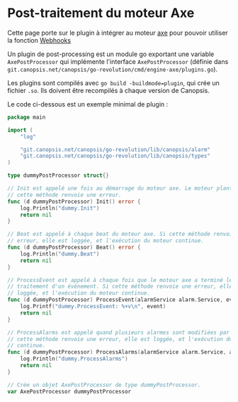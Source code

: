 # Post-traitement du moteur Axe

Cette page porte sur le plugin à intégrer au moteur [axe](../../guide-administration/moteurs/moteur-axe.md) pour pouvoir utiliser la fonction [Webhooks](../../guide-administration/moteurs/moteur-axe-webhooks.md)

Un plugin de post-processing est un module go exportant une variable
`AxePostProcessor` qui implémente l'interface `AxePostProcessor` (définie
dans
`git.canopsis.net/canopsis/go-revolution/cmd/engine-axe/plugins.go`).

Les plugins sont compilés avec `go build -buildmode=plugin`, qui crée un
fichier `.so`. Ils doivent être recompilés à chaque version de Canopsis.

Le code ci-dessous est un exemple minimal de plugin :

```go
package main

import (
    "log"

    "git.canopsis.net/canopsis/go-revolution/lib/canopsis/alarm"
    "git.canopsis.net/canopsis/go-revolution/lib/canopsis/types"
)

type dummyPostProcessor struct{}

// Init est appelé une fois au démarrage du moteur axe. Le moteur plante si
// cette méthode renvoie une erreur.
func (d dummyPostProcessor) Init() error {
    log.Println("dummy.Init")
    return nil
}

// Beat est appelé à chaque beat du moteur axe. Si cette méthode renvoie une
// erreur, elle est loggée, et l'exécution du moteur continue.
func (d dummyPostProcessor) Beat() error {
    log.Println("dummy.Beat")
    return nil
}

// ProcessEvent est appelé à chaque fois que le moteur axe a terminé le
// traitement d'un événement. Si cette méthode renvoie une erreur, elle est
// loggée, et l'exécution du moteur continue.
func (d dummyPostProcessor) ProcessEvent(alarmService alarm.Service, event types.Event, alarmChange types.AlarmChange) error {
    log.Printf("dummy.ProcessEvent: %+v\n", event)
    return nil
}

// ProcessAlarms est appelé quand plusieurs alarmes sont modifiées par lot. Si
// cette méthode renvoie une erreur, elle est loggée, et l'exécution du moteur
// continue.
func (d dummyPostProcessor) ProcessAlarms(alarmService alarm.Service, alarms []types.Alarm, change types.AlarmChangeType) error {
    log.Println("dummy.ProcessAlarms")
    return nil
}

// Crée un objet AxePostProcessor de type dummyPostProcessor.
var AxePostProcessor dummyPostProcessor
```
